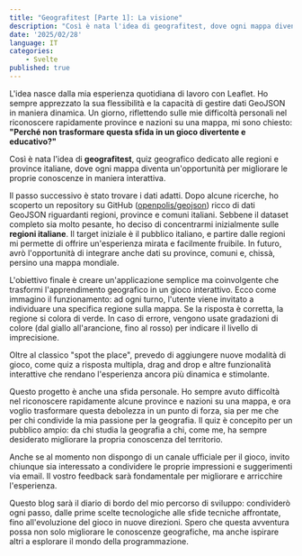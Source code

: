 ```yaml
---
title: "Geografitest [Parte 1]: La visione"
description: "Così è nata l'idea di geografitest, dove ogni mappa diventa un'opportunità per migliorare le proprie conoscenze in maniera interattiva."
date: '2025/02/28'
language: IT
categories: 
	- Svelte
published: true
---
```


L'idea nasce dalla mia esperienza quotidiana di lavoro con Leaflet. Ho sempre apprezzato la sua flessibilità e la capacità di gestire dati GeoJSON in maniera dinamica. Un giorno, riflettendo sulle mie difficoltà personali nel riconoscere rapidamente province e nazioni su una mappa, mi sono chiesto: **"Perché non trasformare questa sfida in un gioco divertente e educativo?"**

Così è nata l'idea di **geografitest**, quiz geografico dedicato alle regioni e province italiane, dove ogni mappa diventa un'opportunità per migliorare le proprie conoscenze in maniera interattiva.

Il passo successivo è stato trovare i dati adatti. Dopo alcune ricerche, ho scoperto un repository su GitHub (<a target="_blank" href="https://github.com/openpolis/geojson-italy">openpolis/geojson</a>) ricco di dati GeoJSON riguardanti regioni, province e comuni italiani. Sebbene il dataset completo sia molto pesante, ho deciso di concentrarmi inizialmente sulle **regioni italiane**. Il target iniziale è il pubblico italiano, e partire dalle regioni mi permette di offrire un'esperienza mirata e facilmente fruibile. In futuro, avrò l'opportunità di integrare anche dati su province, comuni e, chissà, persino una mappa mondiale.

L'obiettivo finale è creare un'applicazione semplice ma coinvolgente che trasformi l'apprendimento geografico in un gioco interattivo. Ecco come immagino il funzionamento: ad ogni turno, l'utente viene invitato a individuare una specifica regione sulla mappa. Se la risposta è corretta, la regione si colora di verde. In caso di errore, vengono usate gradazioni di colore (dal giallo all'arancione, fino al rosso) per indicare il livello di imprecisione.

Oltre al classico "spot the place", prevedo di aggiungere nuove modalità di gioco, come quiz a risposta multipla, drag and drop e altre funzionalità interattive che rendano l'esperienza ancora più dinamica e stimolante.

Questo progetto è anche una sfida personale. Ho sempre avuto difficoltà nel riconoscere rapidamente alcune province e nazioni su una mappa, e ora voglio trasformare questa debolezza in un punto di forza, sia per me che per chi condivide la mia passione per la geografia. Il quiz è concepito per un pubblico ampio: da chi studia la geografia a chi, come me, ha sempre desiderato migliorare la propria conoscenza del territorio.

Anche se al momento non dispongo di un canale ufficiale per il gioco, invito chiunque sia interessato a condividere le proprie impressioni e suggerimenti via email. Il vostro feedback sarà fondamentale per migliorare e arricchire l'esperienza.

Questo blog sarà il diario di bordo del mio percorso di sviluppo: condividerò ogni passo, dalle prime scelte tecnologiche alle sfide tecniche affrontate, fino all'evoluzione del gioco in nuove direzioni. Spero che questa avventura possa non solo migliorare le conoscenze geografiche, ma anche ispirare altri a esplorare il mondo della programmazione.